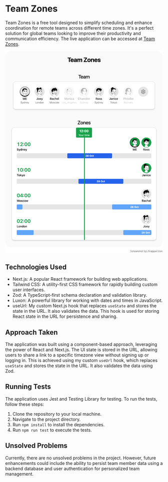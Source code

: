 # Team Zones

Team Zones is a free tool designed to simplify scheduling and enhance coordination for remote teams across different time zones. It's a perfect solution for global teams looking to improve their productivity and communication efficiency. The live application can be accessed at [Team Zones](https://team-zone.vercel.app/).

![Team Zones screen shot](./screen-shot.png)

## Technologies Used

- Next.js: A popular React framework for building web applications.
- Tailwind CSS: A utility-first CSS framework for rapidly building custom user interfaces.
- Zod: A TypeScript-first schema declaration and validation library.
- Luxon: A powerful library for working with dates and times in JavaScript.
- useUrl: My custom Next.js hook that replaces `useState` and stores the state in the URL. It also validates the data. This hook is used for storing React state in the URL for persistence and sharing.

## Approach Taken

The application was built using a component-based approach, leveraging the power of React and Next.js. The UI state is stored in the URL, allowing users to share a link to a specific timezone view without signing up or logging in. This is achieved using my custom `useUrl` hook, which replaces `useState` and stores the state in the URL. It also validates the data using Zod.

## Running Tests

The application uses Jest and Testing Library for testing. To run the tests, follow these steps:

1. Clone the repository to your local machine.
2. Navigate to the project directory.
3. Run `npm install` to install the dependencies.
4. Run `npm run test` to execute the tests.

## Unsolved Problems

Currently, there are no unsolved problems in the project. However, future enhancements could include the ability to persist team member data using a backend database and user authentication for personalized team management.
